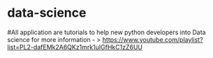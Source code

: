 # data-science

#All application are tutorials to help new python developers into Data science for more information - > https://www.youtube.com/playlist?list=PL2-dafEMk2A6QKz1mrk1uIGfHkC1zZ6UU
